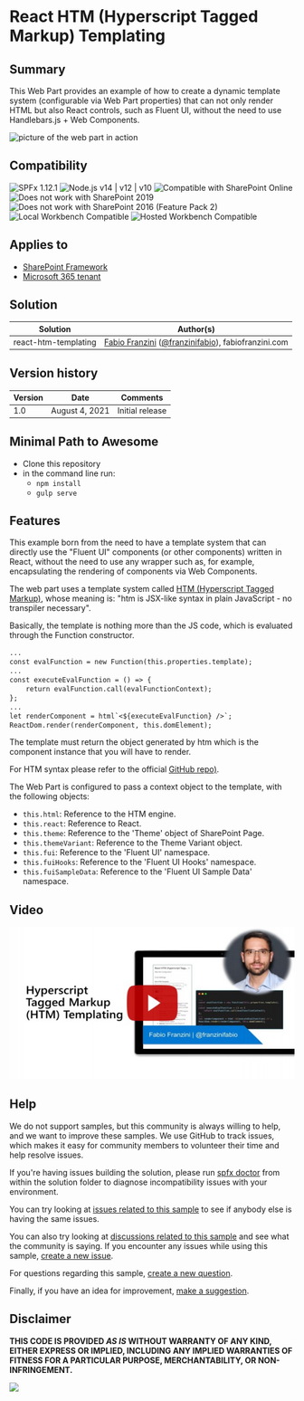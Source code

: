 # React HTM (Hyperscript Tagged Markup) Templating

## Summary
This Web Part provides an example of how to create a dynamic template system (configurable via Web Part properties) that can not only render HTML but also React controls, such as Fluent UI, without the need to use Handlebars.js + Web Components.

![picture of the web part in action](assets/preview.gif)


## Compatibility

![SPFx 1.12.1](https://img.shields.io/badge/SPFx-1.12.1-green.svg)
![Node.js v14 | v12 | v10](https://img.shields.io/badge/Node.js-v14%20%7C%20v12%20%7C%20v10-green.svg) 
![Compatible with SharePoint Online](https://img.shields.io/badge/SharePoint%20Online-Compatible-green.svg)
![Does not work with SharePoint 2019](https://img.shields.io/badge/SharePoint%20Server%202019-Incompatible-red.svg "SharePoint Server 2019 requires SPFx 1.4.1 or lower")
![Does not work with SharePoint 2016 (Feature Pack 2)](https://img.shields.io/badge/SharePoint%20Server%202016%20(Feature%20Pack%202)-Incompatible-red.svg "SharePoint Server 2016 Feature Pack 2 requires SPFx 1.1")
![Local Workbench Compatible](https://img.shields.io/badge/Local%20Workbench-Compatible-green.svg )
![Hosted Workbench Compatible](https://img.shields.io/badge/Hosted%20Workbench-Compatible-green.svg)

## Applies to

* [SharePoint Framework](https://docs.microsoft.com/sharepoint/dev/spfx/sharepoint-framework-overview)
* [Microsoft 365 tenant](https://docs.microsoft.com/sharepoint/dev/spfx/set-up-your-development-environment)

## Solution

Solution|Author(s)
--------|---------
react-htm-templating | [Fabio Franzini](https://www.linkedin.com/in/fabiofranzini/) ([@franzinifabio](https://twitter.com/franzinifabio)), fabiofranzini.com

## Version history

Version|Date|Comments
-------|----|--------
1.0|August 4, 2021|Initial release

## Minimal Path to Awesome

* Clone this repository
* in the command line run:
  * `npm install`
  * `gulp serve`

## Features

This example born from the need to have a template system that can directly use the "Fluent UI" components (or other components) written in React, without the need to use any wrapper such as, for example, encapsulating the rendering of components via Web Components.

The web part uses a template system called [HTM (Hyperscript Tagged Markup)](https://github.com/developit/htm), whose meaning is: "htm is JSX-like syntax in plain JavaScript - no transpiler necessary".

Basically, the template is nothing more than the JS code, which is evaluated through the Function constructor.

```
...
const evalFunction = new Function(this.properties.template);
...
const executeEvalFunction = () => {
    return evalFunction.call(evalFunctionContext);
};
...
let renderComponent = html`<${executeEvalFunction} />`;
ReactDom.render(renderComponent, this.domElement);
```

The template must return the object generated by htm which is the component instance that you will have to render.

For HTM syntax please refer to the official [GitHub repo)](https://github.com/developit/htm).

The Web Part is configured to pass a context object to the template, with the following objects:
- `this.html`: Reference to the HTM engine.
- `this.react`: Reference to React.
- `this.theme`: Reference to the 'Theme' object of SharePoint Page.
- `this.themeVariant`: Reference to the Theme Variant object.
- `this.fui`: Reference to the 'Fluent UI' namespace.
- `this.fuiHooks`: Reference to the 'Fluent UI Hooks' namespace.
- `this.fuiSampleData`: Reference to the 'Fluent UI Sample Data' namespace.

## Video

[![Hyperscript Tagged Markup (HTM) Templating with SharePoint Framework](./assets/video-thumbnail.jpg)](https://www.youtube.com/watch?v=G8A_L3CC25E "Hyperscript Tagged Markup (HTM) Templating with SharePoint Framework")

## Help

We do not support samples, but this community is always willing to help, and we want to improve these samples. We use GitHub to track issues, which makes it easy for  community members to volunteer their time and help resolve issues.

If you're having issues building the solution, please run [spfx doctor](https://pnp.github.io/cli-microsoft365/cmd/spfx/spfx-doctor/) from within the solution folder to diagnose incompatibility issues with your environment.

You can try looking at [issues related to this sample](https://github.com/pnp/sp-dev-fx-webparts/issues?q=label%3Areact-htm-templating) to see if anybody else is having the same issues.

You can also try looking at [discussions related to this sample](https://github.com/pnp/sp-dev-fx-webparts/discussions?discussions_q=react-htm-templating) and see what the community is saying.
If you encounter any issues while using this sample, [create a new issue](https://github.com/pnp/sp-dev-fx-webparts/issues/new?assignees=&labels=Needs%3A+Triage+%3Amag%3A%2Ctype%3Abug-suspected%2Csample%3A%20react-htm-templating&template=bug-report.yml&sample=react-htm-templating&authors=@fabiofranzini&title=react-htm-templating%20-%20).

For questions regarding this sample, [create a new question](https://github.com/pnp/sp-dev-fx-webparts/issues/new?assignees=&labels=Needs%3A+Triage+%3Amag%3A%2Ctype%3Aquestion%2Csample%3A%20react-htm-templating&template=question.yml&sample=react-htm-templating&authors=@fabiofranzini&title=react-htm-templating%20-%20).

Finally, if you have an idea for improvement, [make a suggestion](https://github.com/pnp/sp-dev-fx-webparts/issues/new?assignees=&labels=Needs%3A+Triage+%3Amag%3A%2Ctype%3Aenhancement%2Csample%3A%20react-htm-templating&template=question.yml&sample=react-htm-templating&authors=@fabiofranzini&title=react-htm-templating%20-%20).

## Disclaimer

**THIS CODE IS PROVIDED *AS IS* WITHOUT WARRANTY OF ANY KIND, EITHER EXPRESS OR IMPLIED, INCLUDING ANY IMPLIED WARRANTIES OF FITNESS FOR A PARTICULAR PURPOSE, MERCHANTABILITY, OR NON-INFRINGEMENT.**


<img src="https://telemetry.sharepointpnp.com/sp-dev-fx-webparts/samples/react-htm-templating" />